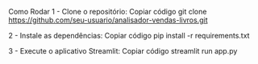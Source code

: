 Como Rodar
1 - Clone o repositório:
Copiar código
git clone https://github.com/seu-usuario/analisador-vendas-livros.git

2 - Instale as dependências:
Copiar código
pip install -r requirements.txt

3 - Execute o aplicativo Streamlit:
Copiar código
streamlit run app.py
